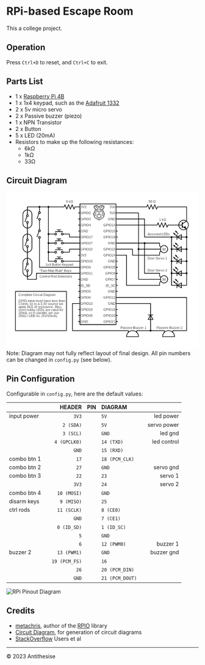 # RPi-based Escape Room
This a college project.

## Operation
Press `Ctrl+D` to reset, and `Ctrl+C` to exit.

## Parts List
- 1 x [Raspberry Pi 4B](https://www.raspberrypi.com/products/raspberry-pi-4-model-b/)
- 1 x 1x4 keypad, such as the [Adafruit 1332](https://www.adafruit.com/product/1332)
- 2 x 5v micro servo
- 2 x Passive buzzer (piezo)
- 1 x NPN Transistor
- 2 x Button
- 5 x LED (20mA)
- Resistors to make up the following resistances:
  - 6kΩ
  - 1kΩ
  - 33Ω

## Circuit Diagram
![Circuit Diagram](circuit.png)
Note: Diagram may not fully reflect layout of final design. All pin numbers can be changed in `config.py` (see below).

## Pin Configuration
Configurable in `config.py`, here are the default values:

|             | |        HEADER | PIN | DIAGRAM         | |             |
|:------------|-|--------------:|:---:|:----------------|-|------------:|
| input power | |         `3V3` |     | `5V`            | | led power   |
|             | |     `2 (SDA)` |     | `5V`            | | servo power |
|             | |     `3 (SCL)` |     | `GND`           | | led gnd     |
|             | |  `4 (GPCLK0)` |     | `14 (TXD)`      | | led control |
|             | |         `GND` |     | `15 (RXD)`      | |             |
| combo btn 1 | |          `17` |     | `18 (PCM_CLK)`  | |             |
| combo btn 2 | |          `27` |     | `GND`           | | servo gnd   |
| combo btn 3 | |          `22` |     | `23`            | | servo 1     |
|             | |         `3V3` |     | `24`            | | servo 2     |
| combo btn 4 | |   `10 (MOSI)` |     | `GND`           | |             |
| disarm keys | |    `9 (MISO)` |     | `25`            | |             |
| ctrl rods   | |   `11 (SCLK)` |     | `8 (CE0)`       | |             |
|             | |         `GND` |     | `7 (CE1)`       | |             |
|             | |   `0 (ID_SD)` |     | `1 (ID_SC)`     | |             |
|             | |           `5` |     | `GND`           | |             |
|             | |           `6` |     | `12 (PWM0)`     | | buzzer 1    |
| buzzer 2    | |   `13 (PWM1)` |     | `GND`           | | buzzer gnd  |
|             | | `19 (PCM_FS)` |     | `16`            | |             |
|             | |          `26` |     | `20 (PCM_DIN)`  | |             |
|             | |         `GND` |     | `21 (PCM_DOUT)` | |             |

![RPi Pinout Diagram](https://www.raspberrypi.com/documentation/computers/images/GPIO-Pinout-Diagram-2.png)

## Credits
- [metachris](https://github.com/metachris), author of the [RPIO](https://github.com/metachris/RPIO) library
- [Circuit Diagram](https://www.circuit-diargam.org), for generation of circuit diagrams
- [StackOverflow](https://stackoverflow.com/) Users et al

---
© 2023 Antithesise